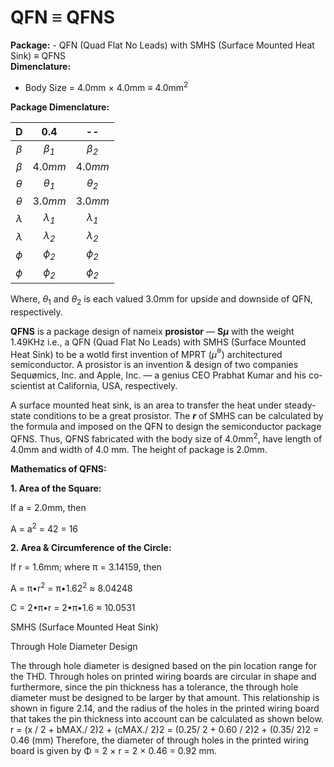 # QFN ≡ QFNS
<b>Package:</b> - QFN (Quad Flat No Leads) with SMHS (Surface Mounted Heat Sink) ≡ QFNS</br>
<b>Dimenclature:</b></br>
- Body Size = 4.0mm × 4.0mm ≡ 4.0mm<sup>2</sup>


<b>Package Dimenclature:</b></br>

|D|0.4|--|
|:--:|:--:|:--:|
|<i>β<sub></sub></i>|<i>β<sub>1</sub></i>|<i>β<sub>2</sub></i>|--|
|<i>β<sub></sub></i>|4.0<i>mm</i>|4.0<i>mm</i>|--|
|<i>θ<sub></sub></i>|<i>θ<sub>1</sub></i>|<i>θ<sub>2</sub></i>|--|
|<i>θ<sub></sub></i>|3.0<i>mm</i>|3.0<i>mm</i>|--|
|<i>λ<sub></sub></i>|<i>λ<sub>1</sub></i>|<i>λ<sub>1</sub></i>|--|
|<i>λ<sub></sub></i>|<i>λ<sub>2</sub></i>|<i>λ<sub>2</sub></i>|--|
|<i>ϕ<sub></sub></i>|<i>ϕ<sub>2</sub></i>|<i>ϕ<sub>2</sub></i>|--|
|<i>ϕ<sub></sub></i>|<i>ϕ<sub>2</sub></i>|<i>ϕ<sub>2</sub></i>|--|

Where, <i>θ</i><sub>1</sub> and <i>θ</i><sub>2</sub> is each valued 3.0mm for upside and downside of QFN, respectively.


<b>QFNS</b> is a package design of nameix <b>prosistor</b> — <b>S<i>μ</i></b> with the weight 1.49KHz i.e., a QFN (Quad Flat No Leads) with SMHS (Surface Mounted Heat Sink) to be a wotld first invention of MPRT (<i>μ</i><sup>®</sup>) architectured semiconductor. A prosistor is an invention &amp; design of two companies Sequømics, Inc. and Apple, Inc. — a genius CEO Prabhat Kumar and his co-scientist at California, USA, respectively.

A surface mounted heat sink, is an area to transfer the heat under steady-state conditions to be a great prosistor. The <b><i>r</i></b> of SMHS can be calculated by the formula and imposed on the QFN to design the semiconductor package QFNS. Thus, QFNS fabricated with the body size of 4.0mm<sup>2</sup>, have length of 4.0mm and width of 4.0 mm. The height of package is 2.0mm.

<b>Mathematics of QFNS:</b>

<b>1. Area of the Square:</b>

If a = 2.0mm, then

A = a<sup>2</sup> = 42 = 16

<b>2. Area & Circumference of the Circle:</b>

If r = 1.6mm; where π = 3.14159, then

A = π•r<sup>2</sup> = π•1.62<sup>2</sup> ≈ 8.04248

C = 2•π•r = 2•π•1.6 ≈ 10.0531

SMHS (Surface Mounted Heat Sink)

Through Hole Diameter Design

The through hole diameter is designed based on the pin location range for the THD. Through holes on printed wiring
boards are circular in shape and furthermore, since the pin thickness has a tolerance, the through hole diameter must be
designed to be larger by that amount.
This relationship is shown in figure 2.14, and the radius of the holes in the printed wiring board that takes the pin
thickness into account can be calculated as shown below.
r = (x / 2 + bMAX./ 2)2 + (cMAX./ 2)2
  = (0.25/ 2 + 0.60 / 2)2 + (0.35/ 2)2
  = 0.46 (mm)
Therefore, the diameter of through holes in the printed wiring board is given by Φ = 2 × r = 2 × 0.46 = 0.92 mm.
